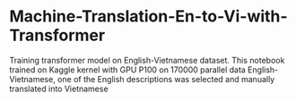 # Machine-Translation-En-to-Vi-with-Transformer
Training transformer model on English-Vietnamese dataset. This notebook trained on Kaggle kernel with GPU P100 on 170000 parallel data English-Vietnamese, one of the English descriptions was selected and manually translated into Vietnamese
